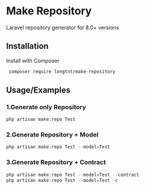 
# Make Repository
Laravel repository generator for 8.0+ versions


## Installation

Install with Composer

```bash
 composer require longtnt/make-repository
```
    
## Usage/Examples

### 1.Generate only Repository
```php
php artisan make:repo Test
```
### 2.Generate Repository + Model
```php
php artisan make:repo Test --model=Test
```
### 3.Generate Repository + Contract
```php
php artisan make:repo Test --model=Test --contract
php artisan make:repo Test --model=Test -c
```


